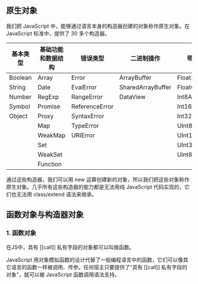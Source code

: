 ## 原生对象

我们把 JavaScript 中，能够通过语言本身的构造器创建的对象称作原生对象。在 JavaScript 标准中，提供了 30 多个构造器。

| 基本类型    | 基础功能和数据结构 | 错误类型           | 二进制操作             | 带类型的数组            |
|---------|-----------|----------------|-------------------|-------------------|
| Boolean | Array     | Error          | ArrayBuffer       | Float32Array      |
| String  | Date      | EvalError      | SharedArrayBuffer | Float64Array      |
| Number  | RegExp    | RangeError     | DataView          | Int8Array         |
| Symbol  | Promise   | ReferenceError |                   | Int16Array        |
| Object  | Proxy     | SyntaxError    |                   | Int32Array        |
|         | Map       | TypeError      |                   | UInt8Array        |
|         | WeakMap   | URIError       |                   | UInt16Array       |
|         | Set       |                |                   | UInt32Array       |
|         | WeakSet   |                |                   | Uint8ClampedArray |
|         | Function  |                |                   |                   |

通过这些构造器，我们可以用 new 运算创建新的对象，所以我们把这些对象称作原生对象。几乎所有这些构造器的能力都是无法用纯
JavaScript 代码实现的，它们也无法用 class/extend 语法来继承。

## 函数对象与构造器对象

### 1. 函数对象

在JS中，具有 [[call]] 私有字段的对象都可以叫做函数。

JavaScript
用对象模拟函数的设计代替了一般编程语言中的函数，它们可以像其它语言的函数一样被调用、传参。任何宿主只要提供了“具有 [[call]]
私有字段的对象”，就可以被 JavaScript 函数调用语法支持。
